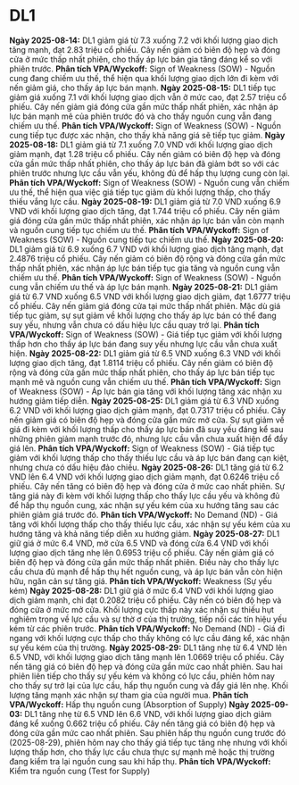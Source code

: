 # DL1

**Ngày 2025-08-14:** DL1 giảm giá từ 7.3 xuống 7.2 với khối lượng giao dịch tăng mạnh, đạt 2.83 triệu cổ phiếu. Cây nến giảm có biên độ hẹp và đóng cửa ở mức thấp nhất phiên, cho thấy áp lực bán gia tăng đáng kể so với phiên trước. **Phân tích VPA/Wyckoff:** Sign of Weakness (SOW) - Nguồn cung đang chiếm ưu thế, thể hiện qua khối lượng giao dịch lớn đi kèm với nến giảm giá, cho thấy áp lực bán mạnh.
**Ngày 2025-08-15:** DL1 tiếp tục giảm giá xuống 7.1 với khối lượng giao dịch vẫn ở mức cao, đạt 2.57 triệu cổ phiếu. Cây nến giảm giá đóng cửa gần mức thấp nhất phiên, xác nhận áp lực bán mạnh mẽ của phiên trước đó và cho thấy nguồn cung vẫn đang chiếm ưu thế. **Phân tích VPA/Wyckoff:** Sign of Weakness (SOW) - Nguồn cung tiếp tục được xác nhận, cho thấy khả năng giá sẽ tiếp tục giảm.
**Ngày 2025-08-18:** DL1 giảm giá từ 7.1 xuống 7.0 VND với khối lượng giao dịch giảm mạnh, đạt 1.28 triệu cổ phiếu. Cây nến giảm có biên độ hẹp và đóng cửa gần mức thấp nhất phiên, cho thấy áp lực bán đã giảm bớt so với các phiên trước nhưng lực cầu vẫn yếu, không đủ để hấp thụ lượng cung còn lại. **Phân tích VPA/Wyckoff:** Sign of Weakness (SOW) - Nguồn cung vẫn chiếm ưu thế, thể hiện qua việc giá tiếp tục giảm dù khối lượng thấp, cho thấy thiếu vắng lực cầu.
**Ngày 2025-08-19:** DL1 giảm giá từ 7.0 VND xuống 6.9 VND với khối lượng giao dịch tăng, đạt 1.744 triệu cổ phiếu. Cây nến giảm giá đóng cửa gần mức thấp nhất phiên, xác nhận áp lực bán vẫn còn mạnh và nguồn cung tiếp tục chiếm ưu thế. **Phân tích VPA/Wyckoff:** Sign of Weakness (SOW) - Nguồn cung tiếp tục chiếm ưu thế.
**Ngày 2025-08-20:** DL1 giảm giá từ 6.9 xuống 6.7 VND với khối lượng giao dịch tăng mạnh, đạt 2.4876 triệu cổ phiếu. Cây nến giảm có biên độ rộng và đóng cửa gần mức thấp nhất phiên, xác nhận áp lực bán tiếp tục gia tăng và nguồn cung vẫn chiếm ưu thế. **Phân tích VPA/Wyckoff:** Sign of Weakness (SOW) - Nguồn cung vẫn chiếm ưu thế và áp lực bán mạnh.
**Ngày 2025-08-21:** DL1 giảm giá từ 6.7 VND xuống 6.5 VND với khối lượng giao dịch giảm, đạt 1.6777 triệu cổ phiếu. Cây nến giảm giá đóng cửa tại mức thấp nhất phiên. Mặc dù giá tiếp tục giảm, sự sụt giảm về khối lượng cho thấy áp lực bán có thể đang suy yếu, nhưng vẫn chưa có dấu hiệu lực cầu quay trở lại. **Phân tích VPA/Wyckoff:** Sign of Weakness (SOW) - Giá tiếp tục giảm với khối lượng thấp hơn cho thấy áp lực bán đang suy yếu nhưng lực cầu vẫn chưa xuất hiện.
**Ngày 2025-08-22:** DL1 giảm giá từ 6.5 VND xuống 6.3 VND với khối lượng giao dịch tăng, đạt 1.8114 triệu cổ phiếu. Cây nến giảm có biên độ rộng và đóng cửa gần mức thấp nhất phiên, cho thấy áp lực bán tiếp tục mạnh mẽ và nguồn cung vẫn chiếm ưu thế. **Phân tích VPA/Wyckoff:** Sign of Weakness (SOW) - Áp lực bán gia tăng với khối lượng tăng xác nhận xu hướng giảm tiếp diễn.
**Ngày 2025-08-25:** DL1 giảm giá từ 6.3 VND xuống 6.2 VND với khối lượng giao dịch giảm mạnh, đạt 0.7317 triệu cổ phiếu. Cây nến giảm giá có biên độ hẹp và đóng cửa gần mức mở cửa. Sự sụt giảm về giá đi kèm với khối lượng thấp cho thấy áp lực bán đã suy yếu đáng kể sau những phiên giảm mạnh trước đó, nhưng lực cầu vẫn chưa xuất hiện để đẩy giá lên. **Phân tích VPA/Wyckoff:** Sign of Weakness (SOW) - Giá tiếp tục giảm với khối lượng thấp cho thấy thiếu lực cầu và áp lực bán đang cạn kiệt, nhưng chưa có dấu hiệu đảo chiều.
**Ngày 2025-08-26:** DL1 tăng giá từ 6.2 VND lên 6.4 VND với khối lượng giao dịch giảm mạnh, đạt 0.6246 triệu cổ phiếu. Cây nến tăng có biên độ hẹp và đóng cửa ở mức cao nhất phiên. Sự tăng giá này đi kèm với khối lượng thấp cho thấy lực cầu yếu và không đủ để hấp thụ nguồn cung, xác nhận sự yếu kém của xu hướng tăng sau các phiên giảm giá trước đó. **Phân tích VPA/Wyckoff:** No Demand (ND) - Giá tăng với khối lượng thấp cho thấy thiếu lực cầu, xác nhận sự yếu kém của xu hướng tăng và khả năng tiếp diễn xu hướng giảm.
**Ngày 2025-08-27:** DL1 giữ giá ở mức 6.4 VND, mở cửa 6.5 VND và đóng cửa 6.4 VND với khối lượng giao dịch tăng nhẹ lên 0.6953 triệu cổ phiếu. Cây nến giảm giá có biên độ hẹp và đóng cửa gần mức thấp nhất phiên. Điều này cho thấy lực cầu chưa đủ mạnh để hấp thụ hết nguồn cung, và áp lực bán vẫn còn hiện hữu, ngăn cản sự tăng giá. **Phân tích VPA/Wyckoff:** Weakness (Sự yếu kém)
**Ngày 2025-08-28:** DL1 giữ giá ở mức 6.4 VND với khối lượng giao dịch giảm mạnh, chỉ đạt 0.2082 triệu cổ phiếu. Cây nến có biên độ hẹp và đóng cửa ở mức mở cửa. Khối lượng cực thấp này xác nhận sự thiếu hụt nghiêm trọng về lực cầu và sự thờ ơ của thị trường, tiếp nối các tín hiệu yếu kém từ các phiên trước. **Phân tích VPA/Wyckoff:** No Demand (ND) - Giá đi ngang với khối lượng cực thấp cho thấy không có lực cầu đáng kể, xác nhận sự yếu kém của thị trường.
**Ngày 2025-08-29:** DL1 tăng nhẹ từ 6.4 VND lên 6.5 VND, với khối lượng giao dịch tăng mạnh lên 1.0669 triệu cổ phiếu. Cây nến tăng giá có biên độ hẹp và đóng cửa gần mức cao nhất phiên. Sau hai phiên liên tiếp cho thấy sự yếu kém và không có lực cầu, phiên hôm nay cho thấy sự trở lại của lực cầu, hấp thụ nguồn cung và đẩy giá lên nhẹ. Khối lượng tăng mạnh xác nhận sự tham gia của người mua. **Phân tích VPA/Wyckoff:** Hấp thụ nguồn cung (Absorption of Supply)
**Ngày 2025-09-03:** DL1 tăng nhẹ từ 6.5 VND lên 6.6 VND, với khối lượng giao dịch giảm đáng kể xuống 0.662 triệu cổ phiếu. Cây nến tăng giá có biên độ hẹp và đóng cửa gần mức cao nhất phiên. Sau phiên hấp thụ nguồn cung trước đó (2025-08-29), phiên hôm nay cho thấy giá tiếp tục tăng nhẹ nhưng với khối lượng thấp hơn, cho thấy lực cầu chưa thực sự mạnh mẽ hoặc thị trường đang kiểm tra lại nguồn cung sau khi hấp thụ. **Phân tích VPA/Wyckoff:** Kiểm tra nguồn cung (Test for Supply)
